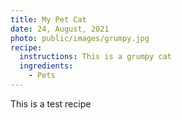 ```yaml
---
title: My Pet Cat
date: 24, August, 2021
photo: public/images/grumpy.jpg
recipe:
  instructions: This is a grumpy cat
  ingredients:
    - Pets
---
```

This is a test recipe

